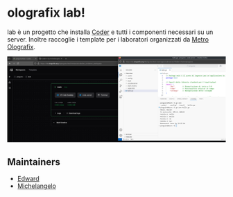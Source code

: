 # olografix lab!

lab è un progetto che installa [Coder](https://coder.com/) e tutti i componenti necessari su un server. Inoltre raccoglie i template per i laboratori organizzati da [Metro Olografix](https://olografix.org).

![coder example](https://github.com/Metro-Olografix/lab/blob/main/docs/coder-golang.png?raw=true)

## Maintainers

- [Edward](https://github.com/CDSWambo)
- [Michelangelo](https://github.com/michelangelomo)
